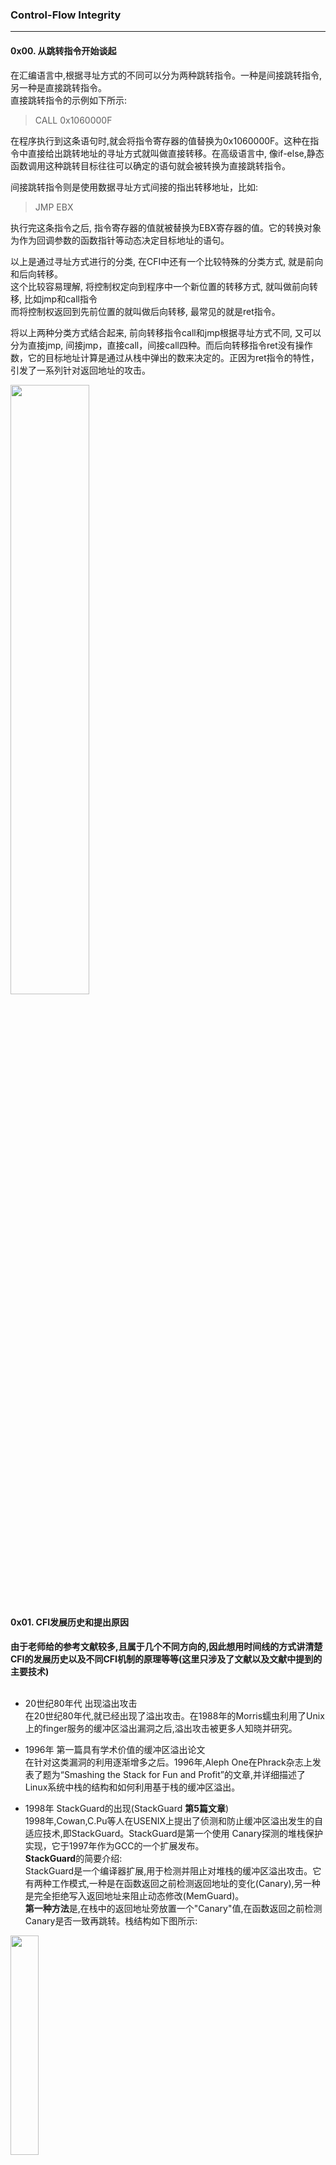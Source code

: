 
### Control-Flow Integrity                 
---                
#### 0x00. 从跳转指令开始谈起               
在汇编语言中,根据寻址方式的不同可以分为两种跳转指令。一种是间接跳转指令,另一种是直接跳转指令。        
直接跳转指令的示例如下所示:   

> CALL 0x1060000F      

在程序执行到这条语句时,就会将指令寄存器的值替换为0x1060000F。这种在指令中直接给出跳转地址的寻址方式就叫做直接转移。在高级语言中, 像if-else,静态函数调用这种跳转目标往往可以确定的语句就会被转换为直接跳转指令。                  
                     
间接跳转指令则是使用数据寻址方式间接的指出转移地址，比如:               
> JMP EBX            

执行完这条指令之后, 指令寄存器的值就被替换为EBX寄存器的值。它的转换对象为作为回调参数的函数指针等动态决定目标地址的语句。       
                  
以上是通过寻址方式进行的分类, 在CFI中还有一个比较特殊的分类方式, 就是前向和后向转移。        
这个比较容易理解, 将控制权定向到程序中一个新位置的转移方式, 就叫做前向转移, 比如jmp和call指令             
而将控制权返回到先前位置的就叫做后向转移, 最常见的就是ret指令。        
                  
将以上两种分类方式结合起来, 前向转移指令call和jmp根据寻址方式不同, 又可以分为直接jmp, 间接jmp，直接call，间接call四种。而后向转移指令ret没有操作数，它的目标地址计算是通过从栈中弹出的数来决定的。正因为ret指令的特性，引发了一系列针对返回地址的攻击。

<img src="controlFlowHijack.png" width =50% height = 50% /> </br>

#### 0x01. CFI发展历史和提出原因         
**由于老师给的参考文献较多,且属于几个不同方向的,因此想用时间线的方式讲清楚CFI的发展历史以及不同CFI机制的原理等等(这里只涉及了文献以及文献中提到的主要技术)**         
<br/>     
* 20世纪80年代  出现溢出攻击    
在20世纪80年代,就已经出现了溢出攻击。在1988年的Morris蠕虫利用了Unix上的finger服务的缓冲区溢出漏洞之后,溢出攻击被更多人知晓并研究。     

* 1996年  第一篇具有学术价值的缓冲区溢出论文       
在针对这类漏洞的利用逐渐增多之后。1996年,Aleph One在Phrack杂志上发表了题为“Smashing the Stack for Fun and Profit”的文章,并详细描述了Linux系统中栈的结构和如何利用基于栈的缓冲区溢出。           

* 1998年 StackGuard的出现(StackGuard **第5篇文章**)        
1998年,Cowan,C.Pu等人在USENIX上提出了侦测和防止缓冲区溢出发生的自适应技术,即StackGuard。StackGuard是第一个使用 Canary探测的堆栈保护实现，它于1997年作为GCC的一个扩展发布。     
**StackGuard**的简要介绍:      
StackGuard是一个编译器扩展,用于检测并阻止对堆栈的缓冲区溢出攻击。它有两种工作模式,一种是在函数返回之前检测返回地址的变化(Canary),另一种是完全拒绝写入返回地址来阻止动态修改(MemGuard)。      
**第一种方法**是,在栈中的返回地址旁放置一个"Canary"值,在函数返回之前检测Canary是否一致再跳转。栈结构如下图所示:

<img src="stackCanary.png" width =30% height = 30% /> </br>

下面用两段汇编代码说明Canary保护的具体操作,第一段代码是在函数执行前多出的三条语句, %gs:0x14中存储的是一个随机数,在执行前把这个随机数赋给EAX,然后将EAX压入EBP-8的位置。第二段代码是在函数返回前的操作,将该随机数弹栈,并与原来的数异或比较,如果相同才跳转,否则会执行异常。(不过这两段代码是Canary的改进版本SSP的)   

<img src="stackDetect1.png" width =80% height = 80% /> </br>

<img src="stackDetect2.png" width =80% height = 80% /> </br>

但是这种方法存在许多问题,因为其假设在Canary不改变的情况下返回地址就不会被改变,也就是攻击者只会线性、顺序的写入数据。但实际上由于函数指针或其他问题都可能导致这个假设不成立,文章中还提出了两种可能的攻击,一种是构造满足对齐要求的数组,使得Canary所在的位为空,这样可以避免覆盖Canary,另一种是模拟Canary,比如猜测和暴力破解的方式。<br/>     
**第二种方法**是阻止对函数返回地址的写入,它基于MemGuard,一种允许将内存中的特定字设置为只读,只能用特定的API写入的方法保护重要数据。但它的问题在于,实现的时候MemGuard通常将保护重要数据的整个虚拟内存页设置为只读,在对于其他不受保护的数据进行写入时,它采用模拟写入(开辟一块区域把这些写入存起来,等保护结束后再一并写入)的方式,这种方式造成性能开销非常大,尤其是受保护的还是栈这样写入频繁的区域。于是文章中提出一种优化方法,就是使用调试寄存器(当时的奔腾只要4个)来缓存最近受到保护的return address,当返回直接读取这些寄存器的值,这样就不用将栈顶所在的页设置为只读了。       
经过对上面两种方法的介绍,可以看出基于Canaryd的方法更加简洁、效率更高,而基于MemGuard的方法安全性更好,但开销更大。这篇文章的标题是缓冲区溢出的自适应检测和防御,因此作者还在文章中提出StackGuard运行的基本模型:当通过Canary或MemGuard检测出缓冲区溢出时，则终止该进程。然后通过重新启动的机制自适应选择在安全性和性能中作出权衡,选择采用Canary还是MenGuard机制。        
因为这篇文章已经发表太久了,就不对性能开销做过多介绍了。         
<br/>
* 2001年  ASLR(地址空间布局随机化)的提出       
2001年,ASLR作为Linux内核的一个补丁提出,它是通过对堆、栈、共享库映射等线性区布局的随机化增加攻击者预测目的地址的难度。绕过ASLR的攻击有之前讲过的堆喷射,攻击未启用ASLR的模块等等。      

* 2004年  在Windows XP Service Pack 2上提出了DEP(数据执行保护)     
DEP是Windows实现的数据执行保护,还有其他比Windwos实现更早的系统。DEP的之前出现过很多次,就不再细讲了。而针对DEP的攻击有ROP等利用程序中原有的Gadget进行攻击的方法,之前也都讲过了。        

<img src="cfiHistory.png" width =80% height = 80% /> </br>

* 2005年  第一次提出CFI机制(CCS论文：Control-Flow-Integrity)       
在DEP\ASLR\Canary这些技术提出以后,为了能够彻底杜绝控制流劫持类型的攻击，2005年CCS上发表了一篇名为《Control-Flow Integrity》的文章，正式提出了CFI的概念。     
CFI防御机制的核心思想是限制程序运行中的控制流转移，使其始终处于原有的控制流图所限定的范围内。其主要分为两个阶段,一是通过二进制或者源代码程序分析的控制流图(CFG),获取间接转移指令目标的白名单(我们一开始提到了直接转移和间接转移,直接转移的操作数是在程序运行前就决定且不可更改的,因此不需要检验,间接转移的操作数是从内存或寄存器中得到的,是有可能被篡改的)，二是运行时检验间接转移指令的目标是否在白名单中。控制流劫持往往会违背原有的控制流图，CFI则使这种行为难以实现。      

<img src="cfiIntro.png" width =50% height = 50% /> </br>

* 2010年  介绍CFI机制的概况(**第1篇文章** Control-Flow Integrity Principles, Implementations, and Applications)       
原始的CFI机制理论上是对所有的间接转移指令进行检查,确保其只能跳转到它自身的目标集合,但这样的开销过大。因此又提出了对CFI改进的方法,接下来我们详细讲解一段CFI分析的过程。       
首先是对CFG的构建,CFG(Control-Flow Graph)控制流图,其实在第一次报告的时候就有讲过,它是基于静态分析的用图的方式表达程序的执行路径。如下图所示,以分支指令作为边,圆圈则表示普通指令。CFI中的CFG构建与普通CFG比较不同的地方在于,为了降低开销,受检测的边应该越少越好。因此在CFG中只考虑将可能受到攻击的间接call、间接jmp和ret指令作为边。       

<img src="cfg.png" width =50% height = 50% /> </br>

构建完CFG后就是动态检测过程。左边是一段C语言程序(简单介绍一下程序流程,对应CFG),右边为CFG及代码段内的所有边缘。文章约定如果指向两个目标地址的边拥有相同的源集合的话,那么这两个目标地址就是等价的,等价的目标用同一label表示。在这段程序中,lt()与gt()的源调用地址相同,因此被标记为同一label 17。在实际执行阶段,由于sort()类似于qsort()是一个静态函数,所以sort2()的call指令属于直接调用,不需要检测。而sort()对于lt和gt的调用属于间接调用,需要检查目标地址的label是否与CFG中设定的一样。比如在图中, call 17,R, 17为目标label,R为保存函数指针的寄存器,对比两者以确保没有被攻击者更改。在lt或gt执行完成后,对ret指令进行同样的检查,sort()的返回也是如此。       

<img src="cfiDemo.jpg" width =80% height = 80% /> </br>

以上就是一种粗粒度的CFI,它将多个不同的目标地址合在一起减少需要检测目标地址的数量。可以看出为了降低性能开销,是以牺牲安全性为前提的。

* 2013年  由于CFI的性能和兼容性问题导致其不能广泛应用,因此提出了CCFIR(**第2篇文章**)         
CCFIR的进步主要在于效率的提升

* 2014年  Google 间接函数调用检查(**第6篇文章**)         
随着对堆栈的保护越来越完善,出现了很多基于非堆栈的前向转移攻击,尤其是call指令。例如利用UAF漏洞覆盖vtable指针等等。     
VTV IFCC FScan

* 2014-2015年 其他CFI        
以往 CFI 方案的问题是只实施了控制流不敏感策略，粗粒度 CFI 则是将一组类似或相近类型的目标归到一起进行检查，这种检查还是有一些问题的。因此，上下文敏感的 CFI（Context sensitive CFI）应运而生。它依赖于上下文敏感的静态分析，将 CFI 不变量和 CFG 中的控制流路径联系到一起，运行时在执行路径上强制执行这些不变量。2015 年论文：《CCFI: Cryptographically Enforced Control Flow Integrity》, 提出了一种通过对代码指针加密的方法来增强 CFI 的保护。这个观点出发点是好的，但是在大部分硬件效率跟不上的情况下，几乎不可能在现实中运用，因此 CCFI 被废弃。2014 年的论文：《Complete Control-Flow Integrity for Commodity Operating System Kernels》，他们在操作系统的内核上实现了 CFI，使之免受控制流劫持等攻击，这个系统被称为 KCoFI。他们在基于标签的控制流间接转移保护的基础上，加入一个运行时监控的软件层，负责保护一些关键的操作系统数据结构和监控操作系统进行的所有底层状态操作。（这个系统加入了实时监控系统底层状态操作，如果是高 IO 的情况下，性能表现比较差) 

* 针对前面几种粗粒度CFI提出的攻击方式    
2014 年的论文《Out of Control: Overcoming Control-Flow Integrity》,DOI: 10.1109/SP.2014.43，中提到了一种攻击手段。他们利用了两种特殊的 Gadget：entry point(EP) gadget 和 call site(CS) gadget，来绕开粗粒度 CFI 机制的防御。     
2015 年的论文《Losing Control: On the Effectiveness of Control-Flow Integrity under Stack Attacks》,DOI: 10.1145/2810103.2813671，也提到了对 CFI 保护下的栈的攻击手段。在此论文发表前，通过影子栈（Shadow Stack）来检测函数返回目标，再加上 DEP 和 ASLR 的保护，栈应该会变得非常安全，但是事实并非如此。这篇论文中提到了三种攻击手段，他们提出了三种攻击方法：一是利用堆上的漏洞来破坏栈上的 calleesaved 寄 存 器 保 存 区 域， 使得calleesaved 寄存器被劫持；二是利用用户空间和内核之间进行上下文切换的问题，来劫持 sysenter 指令，使控制跳转到攻击者想跳转的位置；       
         
* 2015年  通过Control-Flow Bending绕过CFI(**第4篇文章**)       
http://www.cnblogs.com/lzhdcyy/p/6409723.html

* 2017年  对现有CFI机制的安全性和开销作出系统的评价(**第3篇文章**)           
对不同CFI机制的比较我们在下一节中详细介绍。
       

#### 0x02. 不同CFI的比较(性能、安全性)         
定性安全保证 => 定量安全计算      
性能开销 => 部分用文献中的结果, 最新版本自行测试      
以上测试基于SPEC CPU2006基准测试程序

#### 0x03. CFI的应用范围、发展前景         
* Clang: https://en.wikipedia.org/wiki/Clang (一个编译器前端，用LLVM编译器架构作为其后端)         
* Microsoft's Control Flow Guard：https://en.wikipedia.org/wiki/Control-flow_integrity       
* Return Flow Guard: https://xlab.tencent.com/en/2016/11/02/return-flow-guard/ (腾讯玄武实验室)      
* Google's Indirect Function-Call Checks (第六篇论文 Enforcing)      
* Reuse Attack Protector： https://grsecurity.net/rap_faq.php (RAP)       

这些都是CFI的一些现有应用,因为时间关系没办法一一介绍,但可以确定的是它们都在性能和安全性上有所取舍。

#### 0x04. 个人想法              
+ 粗粒度的CFI安全性不够       
+ 细粒度的CFI性能开销太大      
+ 出现很多CFI无法防护的攻击——Data oriented programming(上一节课讲过的DOP)

### 参考文献
---
+ 吴世忠郭涛董国伟张普含， 软件漏洞分析技术 ，科学出版社，2014. 
+ Bryant &O’Hallaron, Computer Systems: A Programmer’s Perspective (2 ed.) , Pearson Education, 2011.中译本: 深入理解计算机系统，机械工业出版社, 2011. 
+ David Brumley and Vyas Sekar, Introduction to Computer Security (18487/15487), 2015      
+ **1**.Control-Flow Integrity Principles, Implementations, and Applications[J].ACM transactions on information and system security,2010,13(1):p.4:1-. (B类 TISSEC)     
+ **2**.Zhang, Chao,Wei, Tao,Chen, Zhaofeng, et al.Practical Control Flow Integrity and Randomization for Binary Executables[C].//2013 IEEE symposium on security and privacy: SP 2013, Berkeley, California, USA, 19-22 May 2013.%%%,2013:559-573.(A类 S&P)         
+ **3**.Burow N, Carr S A, Nash J, et al. Control-flow integrity: Precision, security, and performance[J]. ACM Computing Surveys (CSUR), 2017, 50(1): 16.(1区 CSUR)        
+ **4**.Carlini N, Barresi A, Payer M, et al. Control-Flow Bending: On the Effectiveness of Control-Flow Integrity[C]//USENIX Security Symposium. 2015: 161-176.（A类 USENIX）       
+ **5**.Cowan C, Pu C, Maier D, et al. Stackguard: Automatic adaptive detection and prevention of buffer-overflow attacks[C]//USENIX Security Symposium. 1998, 98: 63-78.(A类 USENIX)        
+ **6**.Tice C, Roeder T, Collingbourne P, et al. Enforcing Forward-Edge Control-Flow Integrity in GCC & LLVM[C]//USENIX Security Symposium. 2014: 941-955.(A类 USENIX)

